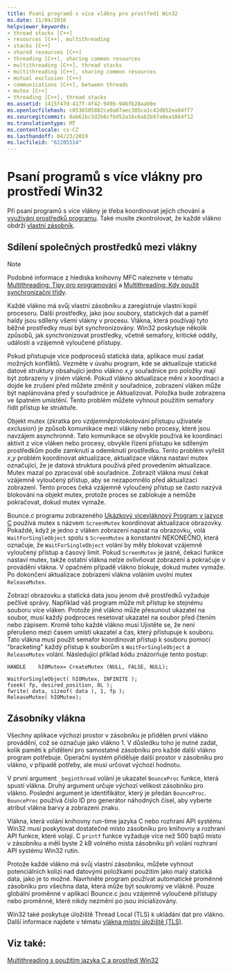 ```yaml
---
title: Psaní programů s více vlákny pro prostředí Win32
ms.date: 11/04/2016
helpviewer_keywords:
- thread stacks [C++]
- resources [C++], multithreading
- stacks [C++]
- shared resources [C++]
- threading [C++], sharing common resources
- multithreading [C++], thread stacks
- multithreading [C++], sharing common resources
- mutual exclusion [C++]
- communications [C++], between threads
- mutex [C++]
- threading [C++], thread stacks
ms.assetid: 1415f47d-417f-4f42-949b-946fb28aab0e
ms.openlocfilehash: c8536505882ca9a87aec385ca1c42d652ea84ff7
ms.sourcegitcommit: 0ab61bc3d2b6cfbd52a16c6ab2b97a8ea1864f12
ms.translationtype: MT
ms.contentlocale: cs-CZ
ms.lasthandoff: 04/23/2019
ms.locfileid: "62205514"
---
```

# <a name="writing-a-multithreaded-win32-program"></a>Psaní programů s více vlákny pro prostředí Win32

Při psaní programů s více vlákny je třeba koordinovat jejich chování a [využívání prostředků programu](#_core_sharing_common_resources_between_threads). Také musíte zkontrolovat, že každé vlákno obdrží [vlastní zásobník](#_core_thread_stacks).

##  <a name="_core_sharing_common_resources_between_threads"></a> Sdílení společných prostředků mezi vlákny

> [!NOTE]
>  Podobné informace z hlediska knihovny MFC naleznete v tématu [Multithreading: Tipy pro programování](multithreading-programming-tips.md) a [Multithreading: Kdy použít synchronizační třídy](multithreading-when-to-use-the-synchronization-classes.md).

Každé vlákno má svůj vlastní zásobníku a zaregistruje vlastní kopii procesoru. Další prostředky, jako jsou soubory, statických dat a paměť haldy jsou sdíleny všemi vlákny v procesu. Vlákna, která používají tyto běžné prostředky musí být synchronizovány. Win32 poskytuje několik způsobů, jak synchronizovat prostředky, včetně semafory, kritické oddíly, události a vzájemně vyloučené přístupy.

Pokud přistupuje více podprocesů statická data, aplikace musí zadat možných konfliktů. Vezměte v úvahu program, kde se aktualizuje statické datové struktury obsahující jedno vlákno *x*,*y* souřadnice pro položky mají být zobrazeny v jiném vlákně. Pokud vlákno aktualizace mění *x* koordinaci a dojde ke zrušení před můžete změnit *y* souřadnice, zobrazení vláken může být naplánována před *y* souřadnice je Aktualizovat. Položka bude zobrazena ve špatném umístění. Tento problém můžete vyhnout použitím semafory řídit přístup ke struktuře.

Objekt mutex (zkratka pro *vzájemně*protokolování přístupu uživatele *ex*clusion) je způsob komunikace mezi vlákny nebo procesy, které jsou navzájem asynchronně. Tato komunikace se obvykle používá ke koordinaci aktivit z více vláken nebo procesy, obvykle řízení přístupu ke sdíleným prostředkům podle zamknutí a odemknutí prostředku. Tento problém vyřešit *x*,*y* problém koordinovat aktualizace, aktualizace vlákna nastaví mutex označující, že je datová struktura používá před provedením aktualizace. Mutex mazal po zpracoval obě souřadnice. Zobrazit vlákna musí čekat vzájemně vyloučený přístup, aby se nezapomnělo před aktualizací zobrazení. Tento proces čeká vzájemně vyloučený přístup se často nazývá blokování na objekt mutex, protože proces se zablokuje a nemůže pokračovat, dokud mutex vymaže.

Bounce.c programu zobrazeného [Ukázkový vícevláknový Program v jazyce C](sample-multithread-c-program.md) používá mutex s názvem `ScreenMutex` koordinovat aktualizace obrazovky. Pokaždé, když je jedno z vláken zobrazení napsat na obrazovku, volá `WaitForSingleObject` spolu s `ScreenMutex` a konstantní NEKONEČNO, která označuje, že `WaitForSingleObject` volání by měly blokovat vzájemně vyloučený přístup a časový limit. Pokud `ScreenMutex` je jasné, čekací funkce nastaví mutex, takže ostatní vlákna nelze ovlivňovat zobrazení a pokračuje v provádění vlákna. V opačném případě vlákno blokuje, dokud mutex vymaže. Po dokončení aktualizace zobrazení vlákna voláním uvolní mutex `ReleaseMutex`.

Zobrazí obrazovku a statická data jsou jenom dvě prostředků vyžaduje pečlivé správy. Například váš program může mít přístup ke stejnému souboru více vláken. Protože jiné vlákno může přesunout ukazatel na soubor, musí každý podproces resetovat ukazatel na soubor před čtením nebo zápisem. Kromě toho každé vlákno musí Ujistěte se, že není přerušeno mezi časem umístí ukazatel a čas, který přistupuje k souboru. Tato vlákna musí použít semafor koordinovat přístup k souboru pomocí "bracketing" každý přístup k souborům s `WaitForSingleObject` a `ReleaseMutex` volání. Následující příklad kódu znázorňuje tento postup:

```
HANDLE    hIOMutex= CreateMutex (NULL, FALSE, NULL);

WaitForSingleObject( hIOMutex, INFINITE );
fseek( fp, desired_position, 0L );
fwrite( data, sizeof( data ), 1, fp );
ReleaseMutex( hIOMutex);
```

##  <a name="_core_thread_stacks"></a> Zásobníky vlákna

Všechny aplikace výchozí prostor v zásobníku je přidělen první vlákno provádění, což se označuje jako vlákno 1. V důsledku toho je nutné zadat, kolik paměti k přidělení pro samostatné zásobníku pro každé další vlákno program potřebuje. Operační systém přiděluje další prostor v zásobníku pro vlákno, v případě potřeby, ale musí určovat výchozí hodnotu.

V první argument `_beginthread` volání je ukazatel `BounceProc` funkce, která spustí vlákna. Druhý argument určuje výchozí velikost zásobníku pro vlákno. Poslední argument je identifikátor, který je předán `BounceProc`. `BounceProc` používá číslo ID pro generátor náhodných čísel, aby vyberte atribut vlákna barvy a zobrazení znaku.

Vlákna, která volání knihovny run-time jazyka C nebo rozhraní API systému Win32 musí poskytovat dostatečné místo zásobníku pro knihovny a rozhraní API funkce, které volají. C `printf` funkce vyžaduje více než 500 bajtů místo v zásobníku a měli byste 2 kB volného místa zásobníku při volání rozhraní API systému Win32 rutin.

Protože každé vlákno má svůj vlastní zásobníku, můžete vyhnout potenciálních kolizí nad datovými položkami použitím jako malý statická data, jako je to možné. Navrhněte program používat automatické proměnné zásobníku pro všechna data, která může být soukromý ve vlákně. Pouze globální proměnné v aplikaci Bounce.c jsou vzájemně vyloučené přístupy nebo proměnné, které nikdy nezmění po jsou inicializovány.

Win32 také poskytuje úložiště Thread Local (TLS) k ukládání dat pro vlákno. Další informace najdete v tématu [vlákna místní úložiště (TLS)](thread-local-storage-tls.md).

## <a name="see-also"></a>Viz také:

[Multithreading s použitím jazyka C a prostředí Win32](multithreading-with-c-and-win32.md)
